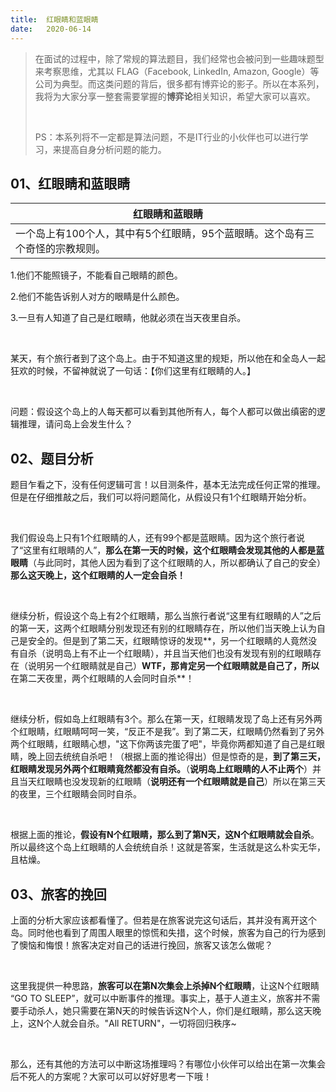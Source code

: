 ```yaml
---
title:	红眼睛和蓝眼睛
date:	2020-06-14
---
```


> 在面试的过程中，除了常规的算法题目，我们经常也会被问到一些趣味题型来考察思维，尤其以 FLAG（Facebook, LinkedIn, Amazon, Google）等公司为典型。而这类问题的背后，很多都有博弈论的影子。所以在本系列，我将为大家分享一整套需要掌握的**博弈论**相关知识，希望大家可以喜欢。
>
> <br/>
>
> PS：本系列将不一定都是算法问题，不是IT行业的小伙伴也可以进行学习，来提高自身分析问题的能力。

## 01、红眼睛和蓝眼睛

| 红眼睛和蓝眼睛                                               |
| ------------------------------------------------------------ |
| 一个岛上有100个人，其中有5个红眼睛，95个蓝眼睛。这个岛有三个奇怪的宗教规则。 |

1.他们不能照镜子，不能看自己眼睛的颜色。

2.他们不能告诉别人对方的眼睛是什么颜色。

3.一旦有人知道了自己是红眼睛，他就必须在当天夜里自杀。

<br/>

某天，有个旅行者到了这个岛上。由于不知道这里的规矩，所以他在和全岛人一起狂欢的时候，不留神就说了一句话：【你们这里有红眼睛的人。】

<br/>

问题：假设这个岛上的人每天都可以看到其他所有人，每个人都可以做出缜密的逻辑推理，请问岛上会发生什么？

## 02、题目分析

题目乍看之下，没有任何逻辑可言！以目测条件，基本无法完成任何正常的推理。但是在仔细推敲之后，我们可以将问题简化，从假设只有1个红眼睛开始分析。

<br/>

我们假设岛上只有1个红眼睛的人，还有99个都是蓝眼睛。因为这个旅行者说了“这里有红眼睛的人”，**那么在第一天的时候，这个红眼睛会发现其他的人都是蓝眼睛**（与此同时，其他人因为看到了这个红眼睛的人，所以都确认了自己的安全）**那么这天晚上，这个红眼睛的人一定会自杀！**

<br/>

继续分析，假设这个岛上有2个红眼睛，那么当旅行者说“这里有红眼睛的人”之后的第一天，这两个红眼睛分别发现还有别的红眼睛存在，所以他们当天晚上认为自己是安全的。但是到了第二天，红眼睛惊讶的发现**，另一个红眼睛的人竟然没有自杀（说明岛上有不止一个红眼睛），并且当天他们也没有发现有别的红眼睛存在（说明另一个红眼睛就是自己）**WTF，那肯定另一个红眼睛就是自己了，所以**在第二天夜里，两个红眼睛的人会同时自杀**！

<br/>

继续分析，假如岛上红眼睛有3个。那么在第一天，红眼睛发现了岛上还有另外两个红眼睛，红眼睛呵呵一笑，“反正不是我”。到了第二天，红眼睛仍然看到了另外两个红眼睛，红眼睛心想，"这下你两该完蛋了吧"，毕竟你两都知道了自己是红眼睛，晚上回去统统自杀吧！（根据上面的推论得出）但是惊奇的是，**到了第三天，红眼睛发现另外两个红眼睛竟然都没有自杀。**（**说明岛上红眼睛的人不止两个**）并且当天红眼睛也没发现新的红眼睛（**说明还有一个红眼睛就是自己**）所以在第三天的夜里，三个红眼睛会同时自杀。

<br/>

根据上面的推论，**假设有N个红眼睛，那么到了第N天，这N个红眼睛就会自杀**。所以最终这个岛上红眼睛的人会统统自杀！这就是答案，生活就是这么朴实无华，且枯燥。

## 03、旅客的挽回

上面的分析大家应该都看懂了。但若是在旅客说完这句话后，其并没有离开这个岛。同时他也看到了周围人眼里的惊慌和失措，这个时候，旅客为自己的行为感到了懊恼和悔恨！旅客决定对自己的话进行挽回，旅客又该怎么做呢？

<br/>

这里我提供一种思路，**旅客可以在第N次集会上杀掉N个红眼睛**，让这N个红眼睛 “GO TO SLEEP”，就可以中断事件的推理。事实上，基于人道主义，旅客并不需要手动杀人，她只需要在第N天的时候告诉这N个人，你们是红眼睛，那么这天晚上，这N个人就会自杀。"All RETURN"，一切将回归秩序~

<br/>

那么，还有其他的方法可以中断这场推理吗？有哪位小伙伴可以给出在第一次集会后不死人的方案呢？大家可以可以好好思考一下哦！